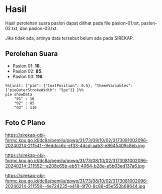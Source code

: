 # Hasil

Hasil perolehan suara paslon dapat dilihat pada file paslon-01.txt, paslon-02.txt, dan paslon-03.txt.

Jika tidak ada, artinya data tersebut belum ada pada SIREKAP.

## Perolehan Suara

 * Paslon 01: **16**.
 * Paslon 02: **85**.
 * Paslon 03: **116**.

```mermaid
%%{init: {"pie": {"textPosition": 0.5}, "themeVariables": {"pieOuterStrokeWidth": "5px"}} }%%
pie showData
    "01" : 16
    "02" : 85
    "03" : 116
```
## Foto C Plano

https://sirekap-obj-formc.kpu.go.id/dc8a/pemilu/ppwp/31/73/08/10/02/3173081002096-20240214-211541--9eddcc6c-ef33-4dcd-aab3-e8645409c8eb.jpg

https://sirekap-obj-formc.kpu.go.id/dc8a/pemilu/ppwp/31/73/08/10/02/3173081002096-20240214-211552--a208c65b-eb51-4064-b28e-e5b03ed137a6.jpg

https://sirekap-obj-formc.kpu.go.id/dc8a/pemilu/ppwp/31/73/08/10/02/3173081002096-20240214-211558--4e724235-e418-4f70-8c86-d5e553b68644.jpg
